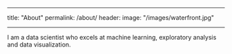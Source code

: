 ---
title: "About"
permalink: /about/
header:
  image: "/images/waterfront.jpg"

----
I am a data scientist who excels at machine learning, exploratory analysis and data visualization.  
